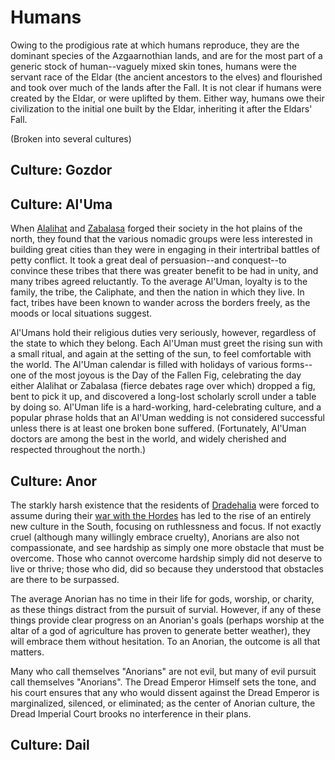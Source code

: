 # Humans
Owing to the prodigious rate at which humans reproduce, they are the dominant species of the Azgaarnothian lands, and are for the most part of a generic stock of human--vaguely mixed skin tones, humans were the servant race of the Eldar (the ancient ancestors to the elves) and flourished and took over much of the lands after the Fall. It is not clear if humans were created by the Eldar, or were uplifted by them. Either way, humans owe their civilization to the initial one built by the Eldar, inheriting it after the Eldars' Fall.

(Broken into several cultures)
## Culture: Gozdor


## Culture: Al'Uma
When [Alalihat](/People/Alalihat.md) and [Zabalasa](/People/Zabalasa.md) forged their society in the hot plains of the north, they found that the various nomadic groups were less interested in building great cities than they were in engaging in their intertribal battles of petty conflict. It took a great deal of persuasion--and conquest--to convince these tribes that there was greater benefit to be had in unity, and many tribes agreed reluctantly. To the average Al'Uman, loyalty is to the family, the tribe, the Caliphate, and then the nation in which they live. In fact, tribes have been known to wander across the borders freely, as the moods or local situations suggest.

Al'Umans hold their religious duties very seriously, however, regardless of the state to which they belong. Each Al'Uman must greet the rising sun with a small ritual, and again at the setting of the sun, to feel comfortable with the world. The Al'Uman calendar is filled with holidays of various forms--one of the most joyous is the Day of the Fallen Fig, celebrating the day either Alalihat or Zabalasa (fierce debates rage over which) dropped a fig, bent to pick it up, and discovered a long-lost scholarly scroll under a table by doing so. Al'Uman life is a hard-working, hard-celebrating culture, and a popular phrase holds that an Al'Uman wedding is not considered successful unless there is at least one broken bone suffered. (Fortunately, Al'Uman doctors are among the best in the world, and widely cherished and respected throughout the north.)

## Culture: Anor
The starkly harsh existence that the residents of [Dradehalia](/Geography/Dradehalia.md) were forced to assume during their [war with the Hordes](/History/Modern.md) has led to the rise of an entirely new culture in the South, focusing on ruthlessness and focus. If not exactly cruel (although many willingly embrace cruelty), Anorians are also not compassionate, and see hardship as simply one more obstacle that must be overcome. Those who cannot overcome hardship simply did not deserve to live or thrive; those who did, did so because they understood that obstacles are there to be surpassed.

The average Anorian has no time in their life for gods, worship, or charity, as these things distract from the pursuit of survial. However, if any of these things provide clear progress on an Anorian's goals (perhaps worship at the altar of a god of agriculture has proven to generate better weather), they will embrace them without hesitation. To an Anorian, the outcome is all that matters.

Many who call themselves "Anorians" are not evil, but many of evil pursuit call themselves "Anorians". The Dread Emperor Himself sets the tone, and his court ensures that any who would dissent against the Dread Emperor is marginalized, silenced, or eliminated; as the center of Anorian culture, the Dread Imperial Court brooks no interference in their plans.

## Culture: Dail

